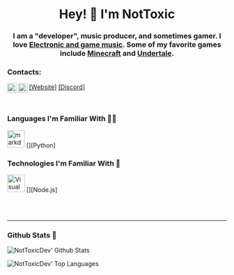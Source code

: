 <!-- Title -->
<h1 align="center">Hey! 👋 I'm NotToxic</h1>
<h3 align="center">I am a "developer", music producer, and sometimes gamer. I love <a href="https://open.spotify.com/playlist/2EFvDL2fetMGfbT4nhcq0C?si=oDcssLK5QSmlnwTnaEdJVQ">Electronic and game music</a>. Some of my favorite games include <a href="https://www.minecraft.net/">Minecraft</a> and <a href="https://store.steampowered.com/app/391540/Undertale/">Undertale</a>.</h3>

### Contacts:

[<img align="left" alt="NotToxicDev  | YouTube" width="22px" src="https://cdn.jsdelivr.net/npm/simple-icons@v3/icons/youtube.svg" />][youtube]
[<img align="left" alt="NotToxicDev  | Twitter" width="22px" src="https://cdn.jsdelivr.net/npm/simple-icons@v3/icons/twitter.svg" />][twitter]

<a href="https://nottoxicdev.github.io/"> [Website]</a>
<a href="https://dsc.gg/ntg"> [Discord]</a>

<br />

### Languages I'm Familiar With 👨‍💻

[<link rel="stylesheet" href="https://cdn.jsdelivr.net/gh/devicons/devicon@v2.12.0/devicon.min.css">][html]
[<img src="https://cdn.onlinewebfonts.com/svg/img_2398.svg" alt="markdown" width="40" height="40"/>][markdown]
[<link rel="stylesheet" href="https://cdn.jsdelivr.net/gh/devicons/devicon@v2.12.0/devicon.min.css">][javascript]
[<link rel="stylesheet" href="https://cdn.jsdelivr.net/gh/devicons/devicon@v2.12.0/devicon.min.css">][Python]

### Technologies I'm Familiar With 🔧

[<img src="https://upload.wikimedia.org/wikipedia/commons/thumb/9/9a/Visual_Studio_Code_1.35_icon.svg/1024px-Visual_Studio_Code_1.35_icon.svg.png" alt="Visual Studio Code" width="40" height="40"/>][vscode]
[<link rel="stylesheet" href="https://cdn.jsdelivr.net/gh/devicons/devicon@v2.12.0/devicon.min.css">][github]
[<link rel="stylesheet" href="https://cdn.jsdelivr.net/gh/devicons/devicon@v2.12.0/devicon.min.css">][Node.js]


<br />
<br />

---

### Github Stats 📄

![NotToxicDev' Github Stats](https://github-readme-stats.vercel.app/api?username=NotToxicDev&theme=vue&count_private=true&show_icons=true)

![NotToxicDev' Top Languages](https://github-readme-stats.vercel.app/api/top-langs/?username=NotToxicDev&layout=compact&theme=vue)

[twitter]: https://twitter.com/NotToxicDev
[youtube]: https://youtube.com/UCJukw7GFBmagAWuRLnStvqA

<!-- My Links/Socials -->

[vanillaextract]: https://discord.io/vanillaextract
[twitter]: https://twitter.com/NotToxicDev
[youtube]: https://youtube.com/UCJukw7GFBmagAWuRLnStvqA

<!-- Languages -->

[html]: https://en.wikipedia.org/wiki/HTML
[javascript]: https://en.wikipedia.org/wiki/JavaScript
[markdown]: https://www.markdownguide.org/

<!-- Tools -->

[vscode]: https://code.visualstudio.com/
[github]: https://www.github.com/
